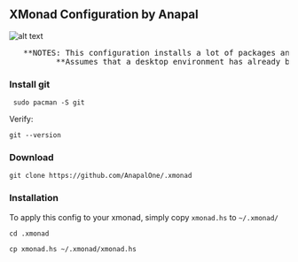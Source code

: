 ## XMonad Configuration by Anapal
![alt text](https://github.com/AnapalOne/pictures/blob/master/2022-04-13_17-41.png "XMonad")
<pre>
   **NOTES: This configuration installs a lot of packages and programs, see config/help for list of programs.**   
          **Assumes that a desktop environment has already been installed.**
</pre>

### Install git
``` 
 sudo pacman -S git
```

Verify:
``` 
git --version
```

### Download
``` 
git clone https://github.com/AnapalOne/.xmonad
```  


### Installation
To apply this config to your xmonad, simply copy `xmonad.hs` to `~/.xmonad/`
``` 
cd .xmonad
```
``` 
cp xmonad.hs ~/.xmonad/xmonad.hs
```
